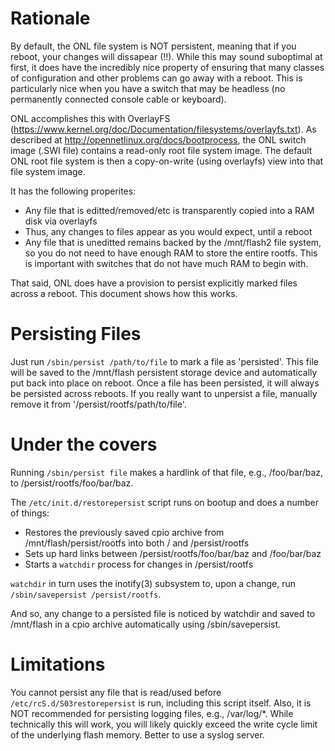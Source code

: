 # Rationale

By default, the ONL file system is NOT persistent, meaning that if you
reboot, your changes will dissapear (!!).  While this may sound suboptimal
at first, it does have the incredibly nice property of ensuring that many
classes of configuration and other problems can go away with a reboot.
This is particularly nice when you have a switch that may be headless
(no permanently connected console cable or keyboard).

ONL accomplishes this with OverlayFS
(https://www.kernel.org/doc/Documentation/filesystems/overlayfs.txt).
As described at http://opennetlinux.org/docs/bootprocess, the ONL
switch image (.SWI file) contains a read-only root file system image.
The default ONL root file system is then a copy-on-write (using overlayfs)
view into that file system image.

It has the following properites:

* Any file that is editted/removed/etc is transparently copied into a RAM disk via overlayfs
* Thus, any changes to files appear as you would expect, until a reboot
* Any file that is uneditted remains backed by the /mnt/flash2 file system, so you 
    do not need to have enough RAM to store the entire rootfs.  This is important with
    switches that do not have much RAM to begin with.

That said, ONL does have a provision to persist explicitly marked files
across a reboot.  This document shows how this works.


# Persisting Files

Just run `/sbin/persist /path/to/file` to mark a file as 'persisted'.  This
file will be saved to the /mnt/flash persistent storage device and automatically
put back into place on reboot.  Once a file has been persisted, it will always
be persisted across reboots.  If you really want to unpersist a file, manually remove it from
'/persist/rootfs/path/to/file'.

# Under the covers

Running `/sbin/persist file` makes a hardlink of that file, e.g., /foo/bar/baz, to
/persist/rootfs/foo/bar/baz.  

The `/etc/init.d/restorepersist` script runs on bootup and does a number of things:

* Restores the previously saved cpio archive from /mnt/flash/persist/rootfs into both / and /persist/rootfs
* Sets up hard links between /persist/rootfs/foo/bar/baz and /foo/bar/baz
* Starts a `watchdir` process for changes in /persist/rootfs

`watchdir` in turn uses the inotify(3) subsystem to, upon a change, run `/sbin/savepersist /persist/rootfs`.

And so, any change to a persisted file is noticed by watchdir and saved
to /mnt/flash in a cpio archive automatically using /sbin/savepersist.

# Limitations

You cannot persist any file that is read/used before `/etc/rcS.d/S03restorepersist` is run, including this script itself.  Also, it is NOT recommended for persisting logging files, e.g., /var/log/*.  While technically this will work, you will likely quickly exceed the write cycle limit of the underlying flash memory.  Better to use a syslog server.
